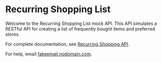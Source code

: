 # Recurring Shopping List

Welcome to the Recurring Shopping List mock API. This API simulates a RESTful API for creating a list of frequently bought items and preferred stores.

For complete documentation, see [Recurring Shopping API](https://eapearce.github.io/shopping_list/).

For help, email [fakeemail.nodomain.com](fakeemail.nodomain.com).